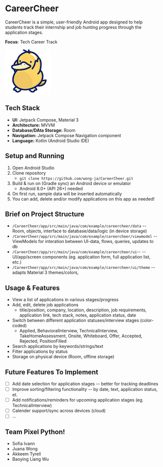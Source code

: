 # CareerCheer

CareerCheer is a simple, user-friendly Android app designed to help students track their internship and job hunting progress through the application stages.

**Focus**: Tech Career Track

<img src="./Cheer.png" alt="App Logo" height="150"/>

## Tech Stack

- **UI:** Jetpack Compose, Material 3
- **Architecture:** MVVM
- **Database/DAta Storage:** Room
- **Navigation:** Jetpack Compose Navigation component
- **Language:** Kotlin (Android Studio IDE)

## Setup and Running

1. Open Android Studio
2. Clone repository
   - ```git clone https://github.com/wong-ja/CareerCheer.git```
3. Build & run on (Gradle sync) an Android device or emulator 
   - Android 8.0+ (API 26+) needed
4. On first run, sample data will be inserted automatically
5. You can add, delete and/or modify applications on this app as needed!

## Brief on Project Structure

- `/CareerCheer/app/src/main/java/com/example/careercheer/data` -- Room, objects, interface to database/data/logic (in device storage)
- `/CareerCheer/app/src/main/java/com/example/careercheer/viewmodel` -- ViewModels for interation between UI-data, flows, queries, updates to db
- `/CareerCheer/app/src/main/java/com/example/careercheer/ui`-- -- UI/app/screen components (eg. application form, full application list, etc.)
- `/CareerCheer/app/src/main/java/com/example/careercheer/ui/theme` -- adapts Material 3 themes/colors, 

## Usage & Features

- View a list of applications in various stages/progress
- Add, edit, delete job applications
  - title/position, company, location, description, job requirements, application link, tech stack, notes, application status, date
- Switch between different application statuses/interview stages (color-coded)
  - Applied, BehavioralInterview, TechnicalInterview, TakeHomeAssessment, Onsite, Whiteboard, Offer, Accepted, Rejected, PositionFilled
- Search applications by keywords/strings/text
- Filter applications by status
- Storage on physical device (Room, offline storage)

## Future Features To Implement

- [ ] Add date selection for application stages -- better for tracking deadlines
- [ ] Improve sorting/filtering functionality -- by date, text, application status, et.
- [ ] Add notifications/reminders for upcoming application stages (eg. TechnicalInterview)
- [ ] Calender support/sync across devices (cloud)
- [ ] ...

## Team Pixel Python!

- Sofia Ivann 
- Juana Wong 
- Akkeem Tyrell 
- Baoying Liang Wu
